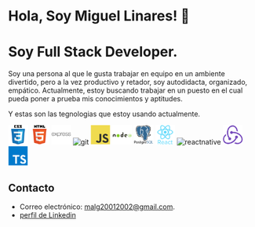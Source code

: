
# Hola, Soy Miguel Linares! 👋

# Soy Full Stack Developer.
    
Soy una persona al que le gusta trabajar en equipo en un ambiente divertido, pero a la vez productivo y retador, soy autodidacta, organizado, empático.
Actualmente, estoy buscando trabajar en un puesto en el cual pueda poner a prueba mis conocimientos y aptitudes.

Y estas son las tegnologias que estoy usando actualmente.

<p align="left">
  <img src="https://raw.githubusercontent.com/devicons/devicon/master/icons/css3/css3-original-wordmark.svg" alt="css3" width="40" height="40"/>

  <img src="https://raw.githubusercontent.com/devicons/devicon/master/icons/html5/html5-original-wordmark.svg" alt="html5" width="40" height="40"/>

  <img src="https://raw.githubusercontent.com/devicons/devicon/master/icons/express/express-original-wordmark.svg" alt="express" width="40" height="40"/>

  <img src="https://www.vectorlogo.zone/logos/git-scm/git-scm-icon.svg" alt="git" width="40" height="40"/>
  
  <img src="https://raw.githubusercontent.com/devicons/devicon/master/icons/javascript/javascript-original.svg" alt="javascript" width="40" height="40"/>

  <img src="https://raw.githubusercontent.com/devicons/devicon/master/icons/nodejs/nodejs-original-wordmark.svg" alt="nodejs" width="40" height="40"/>

  <img src="https://raw.githubusercontent.com/devicons/devicon/master/icons/postgresql/postgresql-original-wordmark.svg" alt="postgresql" width="40" height="40"/>

  <img src="https://raw.githubusercontent.com/devicons/devicon/master/icons/react/react-original-wordmark.svg" alt="react" width="40" height="40"/>

  <img src="https://reactnative.dev/img/header_logo.svg" alt="reactnative" width="40" height="40"/>

  <img src="https://raw.githubusercontent.com/devicons/devicon/master/icons/redux/redux-original.svg" alt="redux" width="40" height="40"/>

  <img src="https://raw.githubusercontent.com/devicons/devicon/master/icons/typescript/typescript-original.svg" alt="typescript" width="40" height="40"/>
</p>

## Contacto

- Correo electrónico: malg20012002@gmail.com.
- <a  href="https://www.linkedin.com/in/miguel-linares-gamez/">perfil de Linkedin</a>
